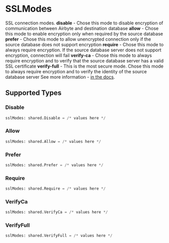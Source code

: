 # SSLModes

SSL connection modes. 
 <b>disable</b> - Chose this mode to disable encryption of communication between Airbyte and destination database
 <b>allow</b> - Chose this mode to enable encryption only when required by the source database
 <b>prefer</b> - Chose this mode to allow unencrypted connection only if the source database does not support encryption
 <b>require</b> - Chose this mode to always require encryption. If the source database server does not support encryption, connection will fail
  <b>verify-ca</b> - Chose this mode to always require encryption and to verify that the source database server has a valid SSL certificate
  <b>verify-full</b> - This is the most secure mode. Chose this mode to always require encryption and to verify the identity of the source database server
 See more information - <a href="https://jdbc.postgresql.org/documentation/head/ssl-client.html"> in the docs</a>.


## Supported Types

### Disable

```python
sslModes: shared.Disable = /* values here */
```

### Allow

```python
sslModes: shared.Allow = /* values here */
```

### Prefer

```python
sslModes: shared.Prefer = /* values here */
```

### Require

```python
sslModes: shared.Require = /* values here */
```

### VerifyCa

```python
sslModes: shared.VerifyCa = /* values here */
```

### VerifyFull

```python
sslModes: shared.VerifyFull = /* values here */
```

